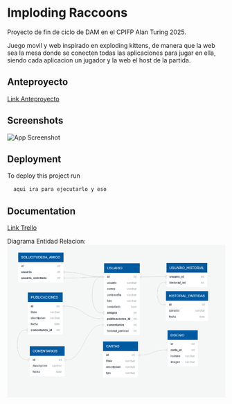 
# Imploding Raccoons

Proyecto de fin de ciclo de DAM en el CPIFP Alan Turing 2025.

Juego movil y web inspirado en exploding kittens, de manera que la web sea la mesa donde se conecten todas las aplicaciones para jugar en ella, siendo cada aplicacion un jugador y la web el host de la partida.


## Anteproyecto
[Link Anteproyecto]([https://trello.com/b/0hjXPQi0/imploding-raccoons](https://docs.google.com/document/d/1dbNNTdb8QzlD5lRAiDT1_BaWJLE6FMgzKpKCUVFwbn4/edit?usp=sharing))

## Screenshots

![App Screenshot](https://via.placeholder.com/468x300?text=App+Screenshot+Here)


## Deployment

To deploy this project run

```bash
  aqui ira para ejecutarlo y eso
```


## Documentation

[Link Trello](https://trello.com/b/0hjXPQi0/imploding-raccoons)

Diagrama Entidad Relacion:  
![Diagrama_ER](recursosReadme/image.png) 
 
